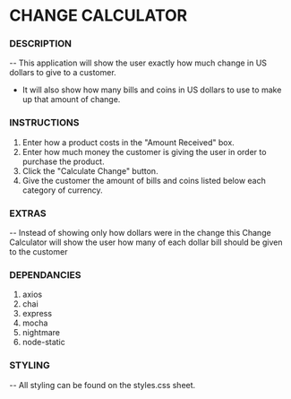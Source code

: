 # CHANGE CALCULATOR

### **DESCRIPTION**

-- This application will show the user exactly how much change in US dollars to give to a customer.  
* It will also show how many bills and coins in US dollars to use to make up that amount of change.

### **INSTRUCTIONS**

1. Enter how a product costs in the "Amount Received" box.
2. Enter how much money the customer is giving the user 
   in order to purchase the product.
3. Click the "Calculate Change" button.
4. Give the customer the amount of bills and coins listed 
   below each category of currency.

### **EXTRAS**
-- Instead of showing only how dollars were in the change this 
Change Calculator will show the user how many of each 
dollar bill should be given to the customer

### **DEPENDANCIES**

1. axios
2. chai
3. express
4. mocha
5. nightmare
6. node-static

### **STYLING**

-- All styling can be found on the styles.css sheet.
